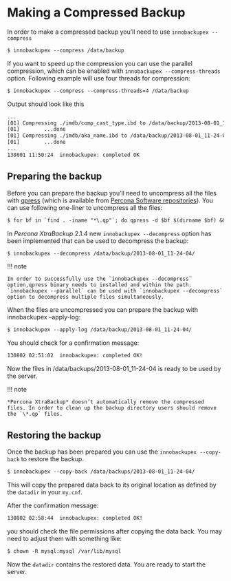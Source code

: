 # Making a Compressed Backup

In order to make a compressed backup you’ll need to use `innobackupex --compress`

```default
$ innobackupex --compress /data/backup
```

If you want to speed up the compression you can use the parallel compression,
which can be enabled with `innobackupex --compress-threads`
option. Following example will use four threads for compression:

```default
$ innobackupex --compress --compress-threads=4 /data/backup
```

Output should look like this

```default
...
[01] Compressing ./imdb/comp_cast_type.ibd to /data/backup/2013-08-01_11-24-04/./imdb/comp_cast_type.ibd.qp
[01]        ...done
[01] Compressing ./imdb/aka_name.ibd to /data/backup/2013-08-01_11-24-04/./imdb/aka_name.ibd.qp
[01]        ...done
...
130801 11:50:24  innobackupex: completed OK
```

## Preparing the backup

Before you can prepare the backup you’ll need to uncompress all the files with
[qpress](http://www.quicklz.com/) (which is available from [Percona Software
repositories](http://www.percona.com/doc/percona-xtrabackup/2.1/installation.html#using-percona-software-repositories)).
You can use following one-liner to uncompress all the files:

```default
$ for bf in `find . -iname "*\.qp"`; do qpress -d $bf $(dirname $bf) && rm $bf; done
```

In *Percona XtraBackup* 2.1.4 new `innobackupex --decompress` option has
been implemented that can be used to decompress the backup:

```default
$ innobackupex --decompress /data/backup/2013-08-01_11-24-04/
```

!!! note

    In order to successfully use the `innobackupex --decompress` option,qpress binary needs to installed and within the path. `innobackupex --parallel` can be used with `innobackupex --decompress` option to decompress multiple files simultaneously.

When the files are uncompressed you can prepare the backup with
innobackupex –apply-log:

```default
$ innobackupex --apply-log /data/backup/2013-08-01_11-24-04/
```

You should check for a confirmation message:

```default
130802 02:51:02  innobackupex: completed OK!
```

Now the files in /data/backups/2013-08-01_11-24-04 is ready to be used
by the server.

!!! note

    *Percona XtraBackup* doesn’t automatically remove the compressed files. In order to clean up the backup directory users should remove the `\*.qp` files.

## Restoring the backup

Once the backup has been prepared you can use the `innobackupex --copy-back` to restore the backup.

```default
$ innobackupex --copy-back /data/backups/2013-08-01_11-24-04/
```

This will copy the prepared data back to its original location as defined by the
`datadir` in your `my.cnf`.

After the confirmation message:

```default
130802 02:58:44  innobackupex: completed OK!
```

you should check the file permissions after copying the data back. You may need
to adjust them with something like:

```default
$ chown -R mysql:mysql /var/lib/mysql
```

Now the `datadir` contains the restored data. You are ready to start the
server.
